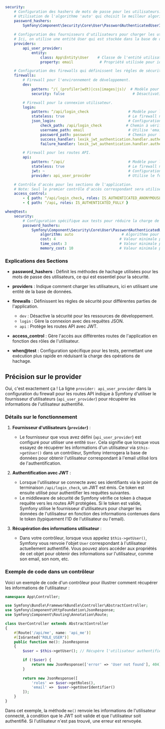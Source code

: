 ```yaml
security:
    # Configuration des hashers de mots de passe pour les utilisateurs.
    # Utilisation de l'algorithme 'auto' qui choisit le meilleur algorithme disponible.
    password_hashers:
        Symfony\Component\Security\Core\User\PasswordAuthenticatedUserInterface: 'auto'
    
    # Configuration des fournisseurs d'utilisateurs pour charger les utilisateurs.
    # Ici, on utilise une entité User qui est stockée dans la base de données.
    providers:
        api_user_provider:
            entity:
                class: App\Entity\User    # Classe de l'entité utilisateur
                property: email            # Propriété utilisée pour identifier l'utilisateur (adresse e-mail)

    # Configuration des firewalls qui définissent les règles de sécurité.
    firewalls:
        # Firewall pour l'environnement de développement.
        dev:
            pattern: ^/(_(profiler|wdt)|css|images|js)/  # Modèle pour les chemins à ignorer
            security: false                               # Désactivation de la sécurité

        # Firewall pour la connexion utilisateur.
        login:
            pattern: ^/api/login_check                  # Modèle pour les chemins de connexion
            stateless: true                             # Le firewall ne conserve pas l'état de la session
            json_login:                                 # Configuration de la connexion via JSON
                check_path: /api/login_check           # Chemin à vérifier pour la connexion
                username_path: email                    # Utilise 'email' comme nom d'utilisateur
                password_path: password                 # Chemin pour le mot de passe
                success_handler: lexik_jwt_authentication.handler.authentication_success  # Gestionnaire en cas de succès
                failure_handler: lexik_jwt_authentication.handler.authentication_failure  # Gestionnaire en cas d'échec

        # Firewall pour les routes API.
        api:
            pattern: ^/api/                             # Modèle pour les chemins API
            stateless: true                             # Le firewall ne conserve pas l'état de la session
            jwt: ~                                      # Configuration pour utiliser JWT
            provider: api_user_provider                 # Utilise le fournisseur d'utilisateurs défini plus haut

    # Contrôle d'accès pour les sections de l'application.
    # Note: Seul le premier contrôle d'accès correspondant sera utilisé.
    access_control:
        - { path: ^/api/login_check, roles: IS_AUTHENTICATED_ANONYMOUSLY }  # Autorise l'accès anonyme à la route de connexion
        - { path: ^/api, roles: IS_AUTHENTICATED_FULLY }                    # Nécessite une authentification complète pour accéder à toutes les autres routes API

when@test:
    security:
        # Configuration spécifique aux tests pour réduire la charge de travail lors de la création de hachages.
        password_hashers:
            Symfony\Component\Security\Core\User\PasswordAuthenticatedUserInterface:
                algorithm: auto                      # Algorithme pour le hachage des mots de passe
                cost: 4                             # Valeur minimale pour bcrypt
                time_cost: 3                        # Valeur minimale pour argon
                memory_cost: 10                     # Valeur minimale pour argon
```

### Explications des Sections

- **password_hashers** : Définit les méthodes de hachage utilisées pour les mots de passe des utilisateurs, ce qui est essentiel pour la sécurité.
  
- **providers** : Indique comment charger les utilisateurs, ici en utilisant une entité de la base de données.

- **firewalls** : Définissent les règles de sécurité pour différentes parties de l'application. 
  - `dev` : Désactive la sécurité pour les ressources de développement.
  - `login` : Gère la connexion avec des requêtes JSON.
  - `api` : Protège les routes API avec JWT.

- **access_control** : Gère l'accès aux différentes routes de l'application en fonction des rôles de l'utilisateur.

- **when@test** : Configuration spécifique pour les tests, permettant une exécution plus rapide en réduisant la charge des opérations de hachage. 

## Précision sur le provider

Oui, c'est exactement ça ! La ligne `provider: api_user_provider` dans la configuration du firewall pour les routes API indique à Symfony d'utiliser le fournisseur d'utilisateurs (`api_user_provider`) pour récupérer les informations de l'utilisateur authentifié.

### Détails sur le fonctionnement

1. **Fournisseur d'utilisateurs (`provider`)** : 
   - Le fournisseur que vous avez défini (`api_user_provider`) est configuré pour utiliser une entité `User`. Cela signifie que lorsque vous essayez de récupérer les informations d'un utilisateur via `$this->getUser()` dans un contrôleur, Symfony interrogera la base de données pour obtenir l'utilisateur correspondant à l'email utilisé lors de l'authentification.
  
2. **Authentification avec JWT** :
   - Lorsque l'utilisateur se connecte avec ses identifiants via le point de terminaison `/api/login_check`, un JWT est émis. Ce token est ensuite utilisé pour authentifier les requêtes suivantes.
   - Le middleware de sécurité de Symfony vérifie ce token à chaque requête vers les routes API protégées. Si le token est valide, Symfony utilise le fournisseur d'utilisateurs pour charger les données de l'utilisateur en fonction des informations contenues dans le token (typiquement l'ID de l'utilisateur ou l'email).

3. **Récupération des informations utilisateur** :
   - Dans votre contrôleur, lorsque vous appelez `$this->getUser()`, Symfony vous renvoie l'objet `User` correspondant à l'utilisateur actuellement authentifié. Vous pouvez alors accéder aux propriétés de cet objet pour obtenir des informations sur l'utilisateur, comme son email, son nom, etc.

### Exemple de code dans un contrôleur

Voici un exemple de code d'un contrôleur pour illustrer comment récupérer les informations de l'utilisateur :

```php
namespace App\Controller;

use Symfony\Bundle\FrameworkBundle\Controller\AbstractController;
use Symfony\Component\HttpFoundation\JsonResponse;
use Symfony\Component\Routing\Annotation\Route;

class UserController extends AbstractController
{
    #[Route('/api/me', name: 'api_me')]
    #[IsGranted("ROLE_USER")]
    public function me(): JsonResponse
    {
        $user = $this->getUser(); // Récupère l'utilisateur authentifié type UserInterface

        if (!$user) {
            return new JsonResponse(['error' => 'User not found'], 404);
        }
        
        return new JsonResponse([
            'roles' => $user->getRoles(),
            'email' =>  $user->getUserIdentifier()
        ]);
    }
}
```

Dans cet exemple, la méthode `me()` renvoie les informations de l'utilisateur connecté, à condition que le JWT soit valide et que l'utilisateur soit authentifié. Si l'utilisateur n'est pas trouvé, une erreur est renvoyée. 
